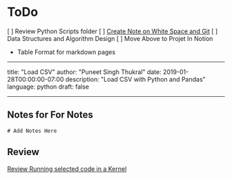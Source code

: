 # ToDo

[ ] Review Python Scripts folder
[ ] [Create Note on White Space and Git](https://git-scm.com/book/en/v2/Customizing-Git-Git-Configuration#Formatting-and-Whitespace)
[ ] Data Structures and Algorithm Design
[ ] Move Above to Projet In Notion

- Table Format for markdown pages

---
title: "Load CSV"
author: "Puneet Singh Thukral"
date: 2019-01-28T00:00:00-07:00
description: "Load CSV with Python and Pandas"
language: python
draft: false

---

## Notes for For Notes

```# Add Notes Here```

## Review

[Review Running selected code in a Kernel](https://donjayamanne.github.io/pythonVSCodeDocs/docs/jupyter_getting-started/#Defining-a-cell)